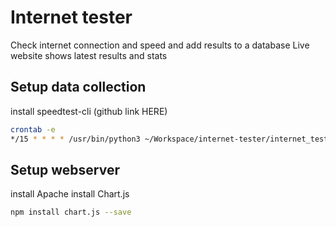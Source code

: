 # Internet tester
Check internet connection and speed and add results to a database
Live website shows latest results and stats

## Setup data collection

install speedtest-cli (github link HERE)
```bash
crontab -e
*/15 * * * * /usr/bin/python3 ~/Workspace/internet-tester/internet_tester.py > /dev/null
```

## Setup webserver

install Apache
install Chart.js
```bash
npm install chart.js --save
```